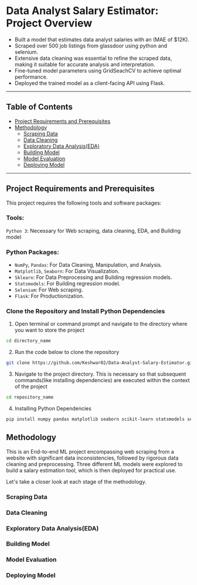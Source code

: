 # Data Analyst Salary Estimator: Project Overview
- Built a model that estimates data analyst salaries with an (MAE of $12K).
- Scraped over 500 job listings from glassdoor using python and selenium.
- Extensive data cleaning was essential to refine the scraped data, making it suitable for accurate analysis and interpretation.
- Fine-tuned model parameters using GridSeachCV to achieve optimal performance.
- Deployed the trained model as a client-facing API using Flask.
***

## Table of Contents
- [Project Requirements and Prerequisites](#Project-Requirements-and-Prerequisites)
- [Methodology](#Methodology)
  - [Scraping Data](#Scraping-Data)
  - [Data Cleaning](#Data-Cleaning)
  - [Exploratory Data Analysis(EDA)](#Exploratory-Data-Analysis(EDA))
  - [Building Model](#Building-Model)
  - [Model Evaluation](#Model-Evaluation)
  - [Deploying Model](#Deploying-Model)
***

## Project Requirements and Prerequisites
This project requires the following tools and software packages:

### Tools:
`Python 3`: Necessary for Web scraping, data cleaning, EDA, and Building model

### Python Packages:
- `NumPy`, `Pandas`: For Data Cleaning, Manipulation, and Analysis.
- `Matplotlib`, `Seaborn`: For Data Visualization.
- `Sklearn`: For Data Preprocessing and Building regression models.
- `Statsmodels`: For Building regression model.
- `Selenium`: For Web scraping.
- `Flask`: For Productionization.

### Clone the Repository and Install Python Dependencies
1. Open terminal or command prompt and navigate to the directory where you want to store the project
```bash
cd directory_name
```
2. Run the code below to clone the repository
```bash
git clone https://github.com/Keshwar02/Data-Analyst-Salary-Estimator.git
```

3. Navigate to the project directory. This is necessary so that subsequent commands(like installing dependencies) are executed within the context of the project
```bash
cd repository_name
```

4. Installing Python Dependencies
```bash
pip install numpy pandas matplotlib seaborn scikit-learn statsmodels selenium flask
```

## Methodology
This is an End-to-end ML project encompassing web scraping from a website with significant data inconsistencies, followed by rigorous data cleaning and preprocessing. Three different ML models were explored to build a salary estimation tool, which is then deployed for practical use.

Let's take a closer look at each stage of the methodology.

### Scraping Data

### Data Cleaning

### Exploratory Data Analysis(EDA)

### Building Model

### Model Evaluation

### Deploying Model
